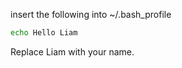 insert the following into ~/.bash_profile

~~~~~ bash
echo Hello Liam
~~~~~

Replace Liam with your name.